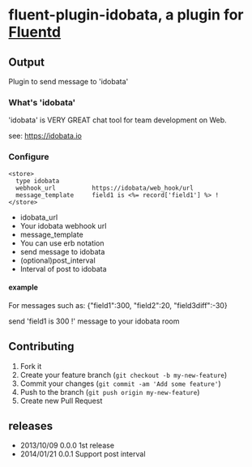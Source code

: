 # fluent-plugin-idobata, a plugin for [Fluentd](http://fluentd.org)

## Output

Plugin to send message to 'idobata'

### What's 'idobata'

'idobata' is VERY GREAT chat tool for team development on Web.

see: https://idobata.io

### Configure

````
<store>
  type idobata
  webhook_url          https://idobata/web_hook/url
  message_template     field1 is <%= record['field1'] %> !
</store>
````

- idobata_url
 - Your idobata webhook url
- message_template
 - You can use erb notation
 - send message to idobata
- (optional)post_interval
 - Interval of post to idobata

#### example

For messages such as: {"field1":300, "field2":20, "field3diff":-30}

send 'field1 is 300 !' message to your idobata room

## Contributing

1. Fork it
2. Create your feature branch (`git checkout -b my-new-feature`)
3. Commit your changes (`git commit -am 'Add some feature'`)
4. Push to the branch (`git push origin my-new-feature`)
5. Create new Pull Request

## releases

- 2013/10/09 0.0.0 1st release
- 2014/01/21 0.0.1 Support post interval
